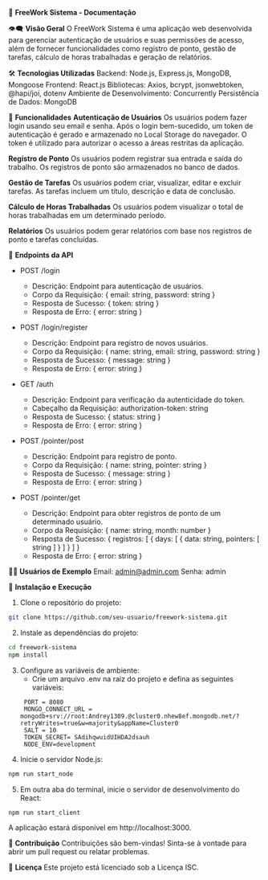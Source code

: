📝 **FreeWork Sistema - Documentação**

👁️‍🗨️ **Visão Geral**
O FreeWork Sistema é uma aplicação web desenvolvida para gerenciar autenticação de usuários e suas permissões de acesso, além de fornecer funcionalidades como registro de ponto, gestão de tarefas, cálculo de horas trabalhadas e geração de relatórios.

🛠️ **Tecnologias Utilizadas**
Backend: Node.js, Express.js, MongoDB, Mongoose
Frontend: React.js
Bibliotecas: Axios, bcrypt, jsonwebtoken, @hapi/joi, dotenv
Ambiente de Desenvolvimento: Concurrently
Persistência de Dados: MongoDB

🚀 **Funcionalidades**
**Autenticação de Usuários**
Os usuários podem fazer login usando seu email e senha.
Após o login bem-sucedido, um token de autenticação é gerado e armazenado no Local Storage do navegador.
O token é utilizado para autorizar o acesso a áreas restritas da aplicação.

**Registro de Ponto**
Os usuários podem registrar sua entrada e saída do trabalho.
Os registros de ponto são armazenados no banco de dados.

**Gestão de Tarefas**
Os usuários podem criar, visualizar, editar e excluir tarefas.
As tarefas incluem um título, descrição e data de conclusão.

**Cálculo de Horas Trabalhadas**
Os usuários podem visualizar o total de horas trabalhadas em um determinado período.

**Relatórios**
Os usuários podem gerar relatórios com base nos registros de ponto e tarefas concluídas.

📡 **Endpoints da API**
- POST /login
  - Descrição: Endpoint para autenticação de usuários.
  - Corpo da Requisição: { email: string, password: string }
  - Resposta de Sucesso: { token: string }
  - Resposta de Erro: { error: string }

- POST /login/register
  - Descrição: Endpoint para registro de novos usuários.
  - Corpo da Requisição: { name: string, email: string, password: string }
  - Resposta de Sucesso: { message: string }
  - Resposta de Erro: { error: string }

- GET /auth
  - Descrição: Endpoint para verificação da autenticidade do token.
  - Cabeçalho da Requisição: authorization-token: string
  - Resposta de Sucesso: { status: string }
  - Resposta de Erro: { error: string }

- POST /pointer/post
  - Descrição: Endpoint para registro de ponto.
  - Corpo da Requisição: { name: string, pointer: string }
  - Resposta de Sucesso: { message: string }
  - Resposta de Erro: { error: string }

- POST /pointer/get
  - Descrição: Endpoint para obter registros de ponto de um determinado usuário.
  - Corpo da Requisição: { name: string, month: number }
  - Resposta de Sucesso: { registros: [ { days: [ { data: string, pointers: [ string ] } ] } ] }
  - Resposta de Erro: { error: string }

👩‍💻 **Usuários de Exemplo**
Email: admin@admin.com
Senha: admin

🔧 **Instalação e Execução**
1. Clone o repositório do projeto:
```bash
git clone https://github.com/seu-usuario/freework-sistema.git
```
2. Instale as dependências do projeto:
```bash
cd freework-sistema
npm install
```
3. Configure as variáveis de ambiente:
   - Crie um arquivo .env na raiz do projeto e defina as seguintes variáveis:
   ```
    PORT = 8080
    MONGO_CONNECT_URL = mongodb+srv://root:Andrey1309.@cluster0.nhew8ef.mongodb.net/?retryWrites=true&w=majority&appName=Cluster0
    SALT = 10
    TOKEN_SECRET= SAdihqwuidUIHDA2dsauh
    NODE_ENV=development
   
     ```
5. Inicie o servidor Node.js:
```bash
npm run start_node
```
5. Em outra aba do terminal, inicie o servidor de desenvolvimento do React:
```bash
npm run start_client
```
A aplicação estará disponível em http://localhost:3000.

🤝 **Contribuição**
Contribuições são bem-vindas! Sinta-se à vontade para abrir um pull request ou relatar problemas.

📜 **Licença**
Este projeto está licenciado sob a Licença ISC.
